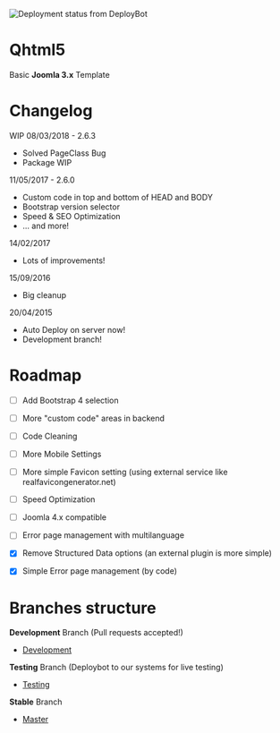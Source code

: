 ![Deployment status from DeployBot](https://quantility.deploybot.com/badge/77558060029390/84717.svg)

Qhtml5
======
Basic **Joomla 3.x** Template

Changelog
======
WIP 08/03/2018 - 2.6.3
- Solved PageClass Bug
- Package WIP

11/05/2017 - 2.6.0
- Custom code in top and bottom of HEAD and BODY
- Bootstrap version selector
- Speed & SEO Optimization
- ... and more!

14/02/2017
- Lots of improvements!

15/09/2016
- Big cleanup

20/04/2015
- Auto Deploy on server now!
- Development branch!


Roadmap
======
- [ ] Add Bootstrap 4 selection
- [ ] More "custom code" areas in backend
- [ ] Code Cleaning
- [ ] More Mobile Settings
- [ ] More simple Favicon setting (using external service like realfavicongenerator.net)
- [ ] Speed Optimization
- [ ] Joomla 4.x compatible
- [ ] Error page management with multilanguage
- [x] Remove Structured Data options (an external plugin is more simple)
- [x] Simple Error page management (by code)


Branches structure
======

**Development** Branch (Pull requests accepted!)
- [Development](https://github.com/Quantility/qhtml5)

**Testing** Branch (Deploybot to our systems for live testing)
- [Testing](https://github.com/Quantility/qhtml5/tree/testing)

**Stable** Branch
- [Master](https://github.com/Quantility/qhtml5/tree/master)







